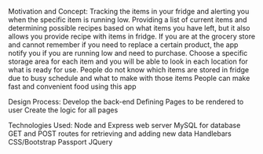 Motivation and Concept:
Tracking the items in your fridge and alerting you when the specific item is running low. 
Providing a list of current items and determining possible recipes based on what items you have left, but it also allows you provide recipe with items in fridge. 
If you are at the grocery store and cannot remember if you need to replace a certain product, the app notify you if you are running low and need to purchase. 
Choose a specific storage area for each item and you will be able to look in each location for what is ready for use.
People do not know which items are stored in fridge due to busy schedule and what to make with those items
People can make fast and convenient food using this app

Design Process: 
Develop the back-end
Defining Pages to be rendered to user
Create the logic for all pages

Technologies Used:
Node and Express web server
MySQL for database
GET and POST routes for retrieving and adding new data
Handlebars
CSS/Bootstrap
Passport 
JQuery
